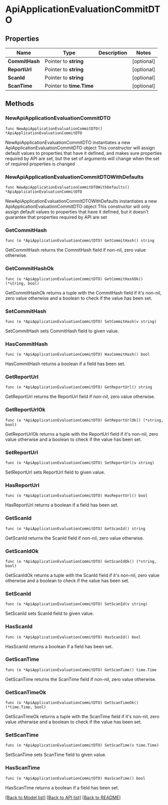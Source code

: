 # ApiApplicationEvaluationCommitDTO

## Properties

Name | Type | Description | Notes
------------ | ------------- | ------------- | -------------
**CommitHash** | Pointer to **string** |  | [optional] 
**ReportUrl** | Pointer to **string** |  | [optional] 
**ScanId** | Pointer to **string** |  | [optional] 
**ScanTime** | Pointer to **time.Time** |  | [optional] 

## Methods

### NewApiApplicationEvaluationCommitDTO

`func NewApiApplicationEvaluationCommitDTO() *ApiApplicationEvaluationCommitDTO`

NewApiApplicationEvaluationCommitDTO instantiates a new ApiApplicationEvaluationCommitDTO object
This constructor will assign default values to properties that have it defined,
and makes sure properties required by API are set, but the set of arguments
will change when the set of required properties is changed

### NewApiApplicationEvaluationCommitDTOWithDefaults

`func NewApiApplicationEvaluationCommitDTOWithDefaults() *ApiApplicationEvaluationCommitDTO`

NewApiApplicationEvaluationCommitDTOWithDefaults instantiates a new ApiApplicationEvaluationCommitDTO object
This constructor will only assign default values to properties that have it defined,
but it doesn't guarantee that properties required by API are set

### GetCommitHash

`func (o *ApiApplicationEvaluationCommitDTO) GetCommitHash() string`

GetCommitHash returns the CommitHash field if non-nil, zero value otherwise.

### GetCommitHashOk

`func (o *ApiApplicationEvaluationCommitDTO) GetCommitHashOk() (*string, bool)`

GetCommitHashOk returns a tuple with the CommitHash field if it's non-nil, zero value otherwise
and a boolean to check if the value has been set.

### SetCommitHash

`func (o *ApiApplicationEvaluationCommitDTO) SetCommitHash(v string)`

SetCommitHash sets CommitHash field to given value.

### HasCommitHash

`func (o *ApiApplicationEvaluationCommitDTO) HasCommitHash() bool`

HasCommitHash returns a boolean if a field has been set.

### GetReportUrl

`func (o *ApiApplicationEvaluationCommitDTO) GetReportUrl() string`

GetReportUrl returns the ReportUrl field if non-nil, zero value otherwise.

### GetReportUrlOk

`func (o *ApiApplicationEvaluationCommitDTO) GetReportUrlOk() (*string, bool)`

GetReportUrlOk returns a tuple with the ReportUrl field if it's non-nil, zero value otherwise
and a boolean to check if the value has been set.

### SetReportUrl

`func (o *ApiApplicationEvaluationCommitDTO) SetReportUrl(v string)`

SetReportUrl sets ReportUrl field to given value.

### HasReportUrl

`func (o *ApiApplicationEvaluationCommitDTO) HasReportUrl() bool`

HasReportUrl returns a boolean if a field has been set.

### GetScanId

`func (o *ApiApplicationEvaluationCommitDTO) GetScanId() string`

GetScanId returns the ScanId field if non-nil, zero value otherwise.

### GetScanIdOk

`func (o *ApiApplicationEvaluationCommitDTO) GetScanIdOk() (*string, bool)`

GetScanIdOk returns a tuple with the ScanId field if it's non-nil, zero value otherwise
and a boolean to check if the value has been set.

### SetScanId

`func (o *ApiApplicationEvaluationCommitDTO) SetScanId(v string)`

SetScanId sets ScanId field to given value.

### HasScanId

`func (o *ApiApplicationEvaluationCommitDTO) HasScanId() bool`

HasScanId returns a boolean if a field has been set.

### GetScanTime

`func (o *ApiApplicationEvaluationCommitDTO) GetScanTime() time.Time`

GetScanTime returns the ScanTime field if non-nil, zero value otherwise.

### GetScanTimeOk

`func (o *ApiApplicationEvaluationCommitDTO) GetScanTimeOk() (*time.Time, bool)`

GetScanTimeOk returns a tuple with the ScanTime field if it's non-nil, zero value otherwise
and a boolean to check if the value has been set.

### SetScanTime

`func (o *ApiApplicationEvaluationCommitDTO) SetScanTime(v time.Time)`

SetScanTime sets ScanTime field to given value.

### HasScanTime

`func (o *ApiApplicationEvaluationCommitDTO) HasScanTime() bool`

HasScanTime returns a boolean if a field has been set.


[[Back to Model list]](../README.md#documentation-for-models) [[Back to API list]](../README.md#documentation-for-api-endpoints) [[Back to README]](../README.md)


